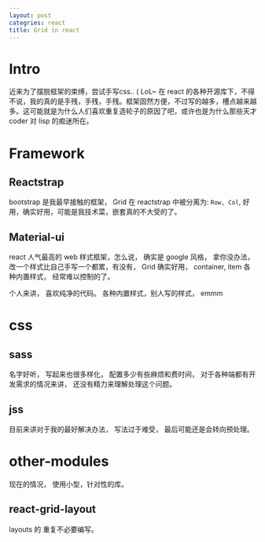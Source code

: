 ```yaml
---
layout: post
categries: react
title: Grid in react
---
```


# Intro

近来为了摆脱框架的束缚，尝试手写css.. ( LoL~ 在 react 的各种开源库下，不得不说，我的真的是手残，手残，手残。框架固然方便，不过写的越多，槽点越来越多。这可能就是为什么人们喜欢重复造轮子的原因了吧，或许也是为什么那些天才 coder 对 lisp 的痴迷所在。

# Framework
## Reactstrap

bootstrap 是我最早接触的框架， Grid 在 reactstrap 中被分离为: `Row, Col`, 好用，确实好用，可能是我技术菜，嵌套真的不大受的了。

## Material-ui 

react 人气最高的 web 样式框架，怎么说， 确实是 google 风格， 拿你没办法，改一个样式比自己手写一个都累，有没有， Grid 确实好用， container, item 各种内置样式， 经常难以控制的了。

个人来讲， 喜欢纯净的代码。 各种内置样式，别人写的样式， emmm

# css

## sass
名字好听， 写起来也很多样化， 配置多少有些麻烦和费时间， 对于各种端都有开发需求的情况来讲， 还没有精力来理解处理这个问题。

## jss
目前来讲对于我的最好解决办法， 写法过于难受， 最后可能还是会转向预处理。

# other-modules

现在的情况， 使用小型，针对性的库。

## react-grid-layout

layouts 的 重复不必要编写。

